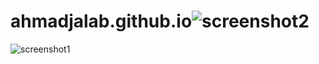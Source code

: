 # ahmadjalab.github.io![screenshot2](https://user-images.githubusercontent.com/68483321/159381170-976d2a2b-2972-41e7-8935-206278edf4e2.png)
![screenshot1](https://user-images.githubusercontent.com/68483321/159381176-f614a735-9797-434b-ab1e-278a165c3140.png)
